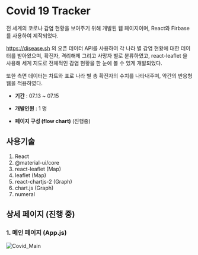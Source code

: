 # Covid 19 Tracker
전 세계의 코로나 감염 현황을 보여주기 위해 개발된 웹 페이지이며, React와 Firbase를 사용하여 제작되었다.

https://disease.sh 의 오픈 데이터 API를 사용하여 각 나라 별 감염 현황에 대한 데이터를 받아왔으며, 확진자, 격리해제 그리고 사망자 별로 분류하였고, react-leaflet 을 사용해 세계 지도로 전체적인 감염 현황을 한 눈에 볼 수 있게 개발되었다.

또한 측면 데이터는 차트와 표로 나라 별 총 확진자의 수치를 나타내주며, 약간의 반응형 웹을 적용하였다.


- **기간** :
07.13 ~ 07.15

- **개발인원** :
1 명

- **페이지 구성 (flow chart)** (진행중)



## 사용기술
1. React
2. @material-ui/core
3. react-leaflet (Map)
4. leaflet (Map)
5. react-chartjs-2 (Graph)
6. chart.js (Graph)
7. numeral 

## 상세 페이지 (진행 중)
### 1. 메인 페이지 (App.js)
![Covid_Main](https://user-images.githubusercontent.com/56250064/127606464-68fb6f4a-3d15-4d9d-8b48-b5d812b96c17.png)
